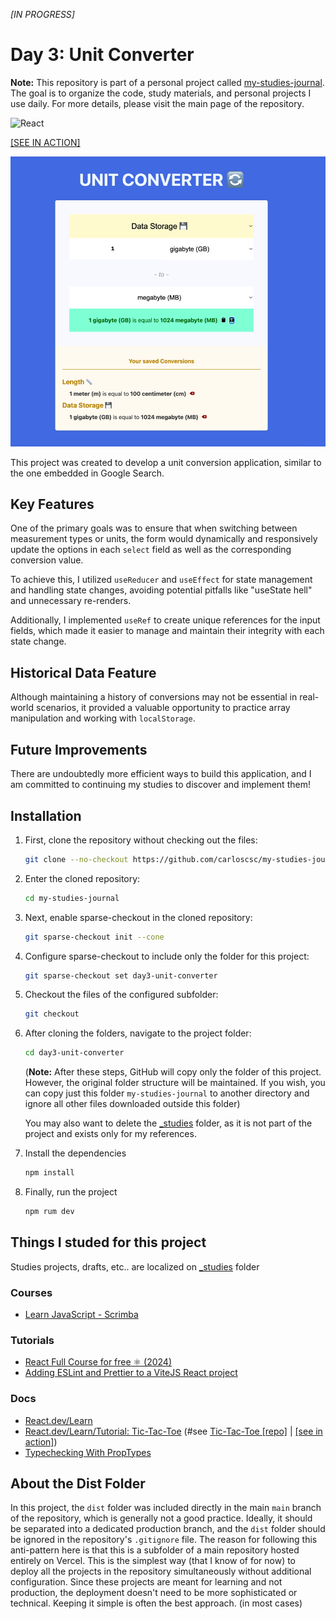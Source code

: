 _[IN PROGRESS]_

# Day 3: Unit Converter

**Note:** This repository is part of a personal project called [my-studies-journal](https://github.com/carloscsc/my-studies-journal). The goal is to organize the code, study materials, and personal projects I use daily. For more details, please visit the main page of the repository.

![React](https://img.shields.io/badge/react-%2320232a.svg?style=for-the-badge&logo=react&logoColor=%2361DAFB)

[[SEE IN ACTION]](https://my-study-journal.vercel.app/day3-unit-converter/dist/)

![img.png](img.png)

This project was created to develop a unit conversion application, similar to the one embedded in Google Search.

## Key Features

One of the primary goals was to ensure that when switching between measurement types or units, the form would dynamically and responsively update the options in each `select` field as well as the corresponding conversion value.

To achieve this, I utilized `useReducer` and `useEffect` for state management and handling state changes, avoiding potential pitfalls like "useState hell" and unnecessary re-renders.

Additionally, I implemented `useRef` to create unique references for the input fields, which made it easier to manage and maintain their integrity with each state change.

## Historical Data Feature

Although maintaining a history of conversions may not be essential in real-world scenarios, it provided a valuable opportunity to practice array manipulation and working with `localStorage`.

## Future Improvements

There are undoubtedly more efficient ways to build this application, and I am committed to continuing my studies to discover and implement them!

## Installation

1. First, clone the repository without checking out the files:

   ```sh
   git clone --no-checkout https://github.com/carloscsc/my-studies-journal.git
   ```

2. Enter the cloned repository:
   ```sh
   cd my-studies-journal
   ```
3. Next, enable sparse-checkout in the cloned repository:
   ```sh
   git sparse-checkout init --cone
   ```
4. Configure sparse-checkout to include only the folder for this project:
   ```sh
   git sparse-checkout set day3-unit-converter
   ```
5. Checkout the files of the configured subfolder:
   ```sh
   git checkout
   ```
6. After cloning the folders, navigate to the project folder:

   ```sh
   cd day3-unit-converter
   ```

   (**Note:** After these steps, GitHub will copy only the folder of this project. However, the original folder structure will be maintained. If you wish, you can copy just this folder `my-studies-journal` to another directory and ignore all other files downloaded outside this folder)

   You may also want to delete the [\_studies](./_studies) folder, as it is not part of the project and exists only for my references.

7. Install the dependencies
   ```sh
   npm install
   ```
8. Finally, run the project
   ```sh
   npm rum dev
   ```

## Things I studed for this project

Studies projects, drafts, etc.. are localized on [\_studies](./_studies) folder

### Courses

- [Learn JavaScript - Scrimba](https://v2.scrimba.com/learn-javascript-c0v)

### Tutorials

- [React Full Course for free ⚛️ (2024)](https://www.youtube.com/watch?v=CgkZ7MvWUAA&t=5905s&ab_channel=BroCode)
- [Adding ESLint and Prettier to a ViteJS React project](https://stackademic.com/blog/adding-eslint-and-prettier-to-a-vitejs-react-project)

### Docs

- [React.dev/Learn](https://react.dev/learn)
- [React.dev/Learn/Tutorial: Tic-Tac-Toe](https://react.dev/learn/tutorial-tic-tac-toe) (#see [Tic-Tac-Toe [repo]](./_studies/tic-tac-toe) | [[see in action]](https://my-study-journal.vercel.app/day3-unit-converter/_studies/tic-tac-toe/dist))
- [Typechecking With PropTypes](https://legacy.reactjs.org/docs/typechecking-with-proptypes.html)

## About the Dist Folder

In this project, the `dist` folder was included directly in the main `main` branch of the repository, which is generally not a good practice. Ideally, it should be separated into a dedicated production branch, and the `dist` folder should be ignored in the repository's `.gitignore` file. The reason for following this anti-pattern here is that this is a subfolder of a main repository hosted entirely on Vercel. This is the simplest way (that I know of for now) to deploy all the projects in the repository simultaneously without additional configuration. Since these projects are meant for learning and not production, the deployment doesn't need to be more sophisticated or technical. Keeping it simple is often the best approach. (in most cases)